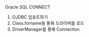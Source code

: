 Oracle SQL CONNECT

  1. OJDBC 임포트하기
  2. Class.forname을 통해 드라이버를 로드
  3. DriverManager를 통해 Connection